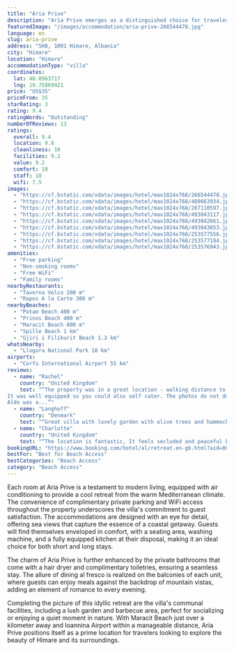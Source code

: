 ```yaml
---
title: "Aria Prive"
description: "Aria Prive emerges as a distinguished choice for travelers seeking a blend of comfort and convenience in Himare, perfectly positioned within easy reach of the serene Potam Beach and merely a short stroll from the inviting sands of Prinos Beach."
featuredImage: "/images/accommodation/aria-prive-266544478.jpg"
language: en
slug: aria-prive
address: "SH8, 1001 Himare, Albania"
city: "Himare"
location: "Himare"
accommodationType: "villa"
coordinates:
  lat: 40.0963717
  lng: 19.75869921
price: "US$35"
priceFrom: 35
starRating: 3
rating: 9.4
ratingWords: "Outstanding"
numberOfReviews: 13
ratings:
  overall: 9.4
  location: 9.8
  cleanliness: 10
  facilities: 9.2
  value: 9.2
  comfort: 10
  staff: 10
  wifi: 7.5
images:
  - "https://cf.bstatic.com/xdata/images/hotel/max1024x768/266544478.jpg?k=64e9b47c0c4e7171bbaa85bdf317e3dbc6c9641ad5940c7d854e466bd40d1b40&o=&hp=1"
  - "https://cf.bstatic.com/xdata/images/hotel/max1024x768/480663934.jpg?k=569bfe2ac510e83224ffe684b360ffa8ba8da6b27d2c59828741e023f295d841&o=&hp=1"
  - "https://cf.bstatic.com/xdata/images/hotel/max1024x768/207110597.jpg?k=db08e7b6a84b860a99d2a51a9a202a83ea6b0f0553d13f55badf37c64d5ec5f3&o=&hp=1"
  - "https://cf.bstatic.com/xdata/images/hotel/max1024x768/493043117.jpg?k=160f6d27186320c68b6a444ec11647be209df5c21cf8fc5b208553d289c838f3&o=&hp=1"
  - "https://cf.bstatic.com/xdata/images/hotel/max1024x768/493042661.jpg?k=395be4aa2c50ae7f7bdb4b4a2d6cd1eff9f1768544f204a1003e4ce1e900987d&o=&hp=1"
  - "https://cf.bstatic.com/xdata/images/hotel/max1024x768/493043053.jpg?k=1fa14bacfd4824507330e6b1c300a0c4284d67fa162a49d738b861eb2b680047&o=&hp=1"
  - "https://cf.bstatic.com/xdata/images/hotel/max1024x768/253577556.jpg?k=68790309f417fd7025c3776a4c56db9e7ecdc1c18645cb7562afc6be00ebbec2&o=&hp=1"
  - "https://cf.bstatic.com/xdata/images/hotel/max1024x768/253577194.jpg?k=f35df9767aceff1941a77ed6ae92ab8f42ad2dbec5310e757c887e6711fdd6f2&o=&hp=1"
  - "https://cf.bstatic.com/xdata/images/hotel/max1024x768/253576943.jpg?k=f44cb755d8ba326b4b5004e825bc4399c501767faf11b8da2693a0092f6decd8&o=&hp=1"
amenities:
  - "Free parking"
  - "Non-smoking rooms"
  - "Free WiFi"
  - "Family rooms"
nearbyRestaurants:
  - "Taverna Velco 200 m"
  - "Rapos A la Carte 300 m"
nearbyBeaches:
  - "Potam Beach 400 m"
  - "Prinos Beach 400 m"
  - "Maracit Beach 800 m"
  - "Spille Beach 1 km"
  - "Gjiri i Filikurit Beach 1.3 km"
whatsNearby:
  - "Llogora National Park 18 km"
airports:
  - "Corfu International Airport 55 km"
reviews:
  - name: "Rachel"
    country: "United Kingdom"
    text: "“The property was in a great location - walking distance to a lovely beach and plenty of restaurants.
It was well equipped so you could also self cater. The photos do not do the property justice - it certainly exceeded expectations.
Aldo was a...”"
  - name: "Langhoff"
    country: "Denmark"
    text: "“Great villa with lovely garden with olive trees and hammocks. Lovely beaches with cosy beach bars nearby. The owners lives in the house next-door and is very friendly and helpful.”"
  - name: "Charlotte"
    country: "United Kingdom"
    text: "“The location is fantastic, It feels secluded and peaceful but it only a few minutes walk to shops, bars, restaurants and beautiful beaches. I cannot recommend this villa enough. Aldo was really helpful and quick to respond to any of our questions.”"
bookingURL: "https://www.booking.com/hotel/al/retreat.en-gb.html?aid=8035640"
bestFor: "Best for Beach Access"
bestCategories: "Beach Access"
category: "Beach Access"
---
```


Each room at Aria Prive is a testament to modern living, equipped with air conditioning to provide a cool retreat from the warm Mediterranean climate. The convenience of complimentary private parking and WiFi access throughout the property underscores the villa's commitment to guest satisfaction. The accommodations are designed with an eye for detail, offering sea views that capture the essence of a coastal getaway. Guests will find themselves enveloped in comfort, with a seating area, washing machine, and a fully equipped kitchen at their disposal, making it an ideal choice for both short and long stays.

The charm of Aria Prive is further enhanced by the private bathrooms that come with a hair dryer and complimentary toiletries, ensuring a seamless stay. The allure of dining al fresco is realized on the balconies of each unit, where guests can enjoy meals against the backdrop of mountain vistas, adding an element of romance to every evening.

Completing the picture of this idyllic retreat are the villa's communal facilities, including a lush garden and barbecue area, perfect for socializing or enjoying a quiet moment in nature. With Maracit Beach just over a kilometer away and Ioannina Airport within a manageable distance, Aria Prive positions itself as a prime location for travelers looking to explore the beauty of Himare and its surroundings.